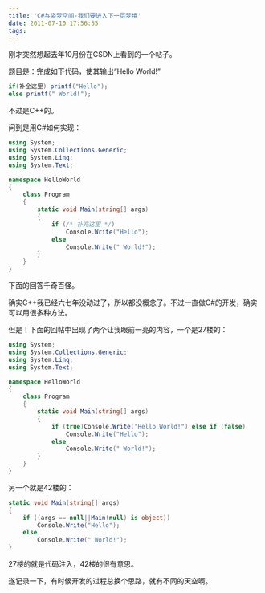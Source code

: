 ```yaml
---
title: 'C#与盗梦空间-我们要进入下一层梦境'
date: 2011-07-10 17:56:55
tags:
---
```


刚才突然想起去年10月份在CSDN上看到的一个帖子。

题目是：完成如下代码，使其输出“Hello World!”

~~~ java
if(补全这里) printf("Hello");
else printf(" World!");
~~~

不过是C++的。

问到是用C#如何实现：

~~~csharp
using System;
using System.Collections.Generic;
using System.Linq;
using System.Text;

namespace HelloWorld
{
    class Program
    {
        static void Main(string[] args)
        {
            if (/* 补充这里 */)
                Console.Write("Hello");
            else
                Console.Write(" World!");
        }
    }
}
~~~

下面的回答千奇百怪。

确实C++我已经六七年没动过了，所以都没概念了。不过一直做C#的开发，确实可以用很多种方法。

但是！下面的回帖中出现了两个让我眼前一亮的内容，一个是27楼的：

~~~ csharp
using System;
using System.Collections.Generic;
using System.Linq;
using System.Text;

namespace HelloWorld
{
    class Program
    {
        static void Main(string[] args)
        {
            if (true)Console.Write("Hello World!");else if (false)
                Console.Write("Hello");
            else
                Console.Write(" World!");
        }
    }
}
~~~

另一个就是42楼的：

~~~csharp
static void Main(string[] args)
{
    if ((args == null||Main(null) is object))
        Console.Write("Hello");
    else
        Console.Write(" World!");
}
~~~

27楼的就是代码注入，42楼的很有意思。

遂记录一下，有时候开发的过程总换个思路，就有不同的天空啊。
